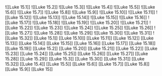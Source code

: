 ![[Luke 15.1]]
![[Luke 15.2]]
![[Luke 15.3]]
![[Luke 15.4]]
![[Luke 15.5]]
![[Luke 15.6]]
![[Luke 15.7]]
![[Luke 15.8]]
![[Luke 15.9]]
![[Luke 15.10]]
![[Luke 15.11]]
![[Luke 15.12]]
![[Luke 15.13]]
![[Luke 15.14]]
![[Luke 15.15]]
![[Luke 15.16]]
![[Luke 15.17]]
![[Luke 15.18]]
![[Luke 15.19]]
![[Luke 15.20]]
![[Luke 15.21]]
![[Luke 15.22]]
![[Luke 15.23]]
![[Luke 15.24]]
![[Luke 15.25]]
![[Luke 15.26]]
![[Luke 15.27]]
![[Luke 15.28]]
![[Luke 15.29]]
![[Luke 15.30]]
![[Luke 15.31]]
![[Luke 15.32]]
[[Luke 15.1]]
[[Luke 15.10]]
[[Luke 15.11]]
[[Luke 15.12]]
[[Luke 15.13]]
[[Luke 15.14]]
[[Luke 15.15]]
[[Luke 15.16]]
[[Luke 15.17]]
[[Luke 15.18]]
[[Luke 15.19]]
[[Luke 15.2]]
[[Luke 15.20]]
[[Luke 15.21]]
[[Luke 15.22]]
[[Luke 15.23]]
[[Luke 15.24]]
[[Luke 15.25]]
[[Luke 15.26]]
[[Luke 15.27]]
[[Luke 15.28]]
[[Luke 15.29]]
[[Luke 15.3]]
[[Luke 15.30]]
[[Luke 15.31]]
[[Luke 15.32]]
[[Luke 15.4]]
[[Luke 15.5]]
[[Luke 15.6]]
[[Luke 15.7]]
[[Luke 15.8]]
[[Luke 15.9]]
[[Luke 15]]
